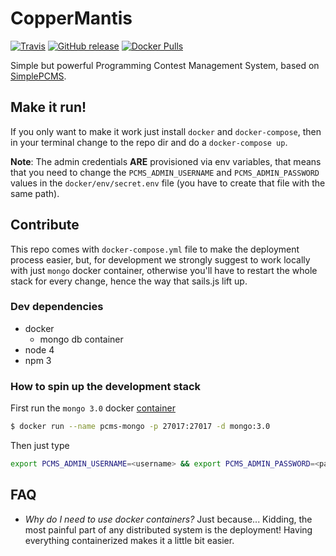 # CopperMantis

[![Travis](https://img.shields.io/travis/CopperMantis/CopperMantis.svg?maxAge=2592000?style=flat-square)](https://travis-ci.org/CopperMantis/CopperMantis) [![GitHub release](https://img.shields.io/github/release/CopperMantis/CopperMantis.svg?maxAge=2592000?style=flat-square)](https://github.com/CopperMantis/CopperMantis/releases) [![Docker Pulls](https://img.shields.io/docker/pulls/jossemargt/coppermantis.svg?maxAge=2592000?style=flat-square)](https://hub.docker.com/r/jossemargt/coppermantis/)

Simple but powerful Programming Contest Management System, based on
[SimplePCMS](https://github.com/jossemarGT/SimplePCMS).

## Make it run!
If you only want to make it work just install `docker` and `docker-compose`,
then in your terminal change to the repo dir and do a `docker-compose up`.

**Note**: The admin credentials **ARE** provisioned via env variables, that
means that you need to change  the `PCMS_ADMIN_USERNAME` and
`PCMS_ADMIN_PASSWORD` values in the `docker/env/secret.env` file (you have to
create that file with the same path).

## Contribute
This repo comes with `docker-compose.yml` file to make the deployment process
easier, but, for development we strongly suggest to work locally with just
`mongo` docker container, otherwise you'll have to restart the whole stack for
every change, hence the way that sails.js lift up.

### Dev dependencies
- docker
	- mongo db container
- node 4
- npm 3

### How to spin up the development stack

First run the `mongo 3.0` docker [container](https://registry.hub.docker.com/_/mongo/)

```bash
$ docker run --name pcms-mongo -p 27017:27017 -d mongo:3.0
```

Then just type

```bash
export PCMS_ADMIN_USERNAME=<username> && export PCMS_ADMIN_PASSWORD=<password> && npm start
```

## FAQ

- *Why do I need to use docker containers?* Just because... Kidding, the most painful part of any distributed system is the deployment! Having everything containerized makes it a little bit easier.
